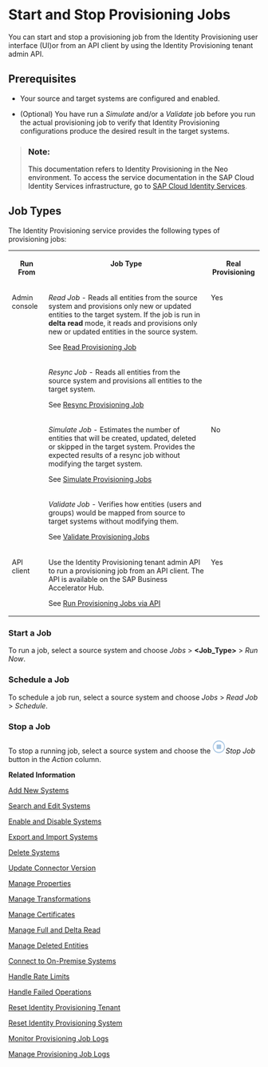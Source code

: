 <!-- loio531a2615b2d04eb8ba46a638b6d81cdc -->

# Start and Stop Provisioning Jobs

You can start and stop a provisioning job from the Identity Provisioning user interface \(UI\)or from an API client by using the Identity Provisioning tenant admin API.



<a name="loio531a2615b2d04eb8ba46a638b6d81cdc__section_khk_dcn_pkb"/>

## Prerequisites

-   Your source and target systems are configured and enabled.

-   \(Optional\) You have run a *Simulate* and/or a *Validate* job before you run the actual provisioning job to verify that Identity Provisioning configurations produce the desired result in the target systems.


> ### Note:  
> This documentation refers to Identity Provisioning in the Neo environment. To access the service documentation in the SAP Cloud Identity Services infrastructure, go to [SAP Cloud Identity Services](https://help.sap.com/docs/cloud-identity-services/cloud-identity-services/landing-page?version=Cloud).



<a name="loio531a2615b2d04eb8ba46a638b6d81cdc__section_stf_2cn_pkb"/>

## Job Types

The Identity Provisioning service provides the following types of provisioning jobs:


<table>
<tr>
<th valign="top">

Run From

</th>
<th valign="top">

Job Type

</th>
<th valign="top">

Real Provisioning

</th>
</tr>
<tr>
<td valign="top" rowspan="4">

Аdmin console

</td>
<td valign="top">

*Read Job* - Reads all entities from the source system and provisions only new or updated entities to the target system. If the job is run in **delta read** mode, it reads and provisions only new or updated entities in the source system.

See [Read Provisioning Job](read-provisioning-job-6256021.md)

</td>
<td valign="top" rowspan="2">

Yes

</td>
</tr>
<tr>
<td valign="top">

*Resync Job* - Reads all entities from the source system and provisions all entities to the target system.

See [Resync Provisioning Job](resync-provisioning-job-668c991.md)

</td>
</tr>
<tr>
<td valign="top">

*Simulate Job* - Estimates the number of entities that will be created, updated, deleted or skipped in the target system. Provides the expected results of a resync job without modifying the target system.

See [Simulate Provisioning Jobs](simulate-provisioning-jobs-9d96db2.md)

</td>
<td valign="top" rowspan="2">

No

</td>
</tr>
<tr>
<td valign="top">

*Validate Job* - Verifies how entities \(users and groups\) would be mapped from source to target systems without modifying them.

See [Validate Provisioning Jobs](validate-provisioning-jobs-fcaec67.md)

</td>
</tr>
<tr>
<td valign="top">

API client

</td>
<td valign="top">

Use the Identity Provisioning tenant admin API to run a provisioning job from an API client. The API is available on the SAP Business Accelerator Hub.

See [Run Provisioning Jobs via API](run-provisioning-jobs-via-api-9574b40.md)

</td>
<td valign="top">

Yes

</td>
</tr>
</table>



### Start a Job

To run a job, select a source system and choose *Jobs* \> **<Job\_Type\>** \> *Run Now*.



### Schedule a Job

To schedule a job run, select a source system and choose *Jobs* \> *Read Job* \> *Schedule*.



### Stop a Job

To stop a running job, select a source system and choose the ![](images/IPS_Disable_Icon_3e878c7.png)*Stop Job* button in the *Action* column.

**Related Information**  


[Add New Systems](add-new-systems-bd214dc.md "You can add source, target, and proxy systems for your provisioning scenarios.")

[Search and Edit Systems](search-and-edit-systems-68a02be.md "You can search and edit source, target, and proxy systems in the Identity Provisioning user interface.")

[Enable and Disable Systems](enable-and-disable-systems-89da372.md "You can enable and disable source and target systems in Identity Provisioning.")

[Export and Import Systems](export-and-import-systems-1de7de0.md "You can export and import source, target and proxy systems in Identity Provisioning.")

[Delete Systems](delete-systems-3a37213.md "You can delete a source, target, or proxy system from Identity Provisioning.")

[Update Connector Version](update-connector-version-8558733.md "Update a connector version to allow your provisioning system to use a new API.")

[Manage Properties](manage-properties-4e2bc9d.md "You can add, delete and modify properties for a system in Identity Provisioning.")

[Manage Transformations](manage-transformations-2d0fbe5.md "You can manage transformations with graphical and JSON text editor. Regardless of which one you choose, the following initial steps are the same.")

[Manage Certificates](manage-certificates-86d06a0.md "Identity Provisioning supports certificate-based authentication for secure communication with the provisioning systems (connectors) provided by the service.")

[Manage Full and Delta Read](manage-full-and-delta-read-b7f817c.md "When you set up your systems and start a scheduled provisioning task, the standard behavior of the process reads all the entities from the source system. This mode prevents data loss and always keeps your target system synchronized with the source. However, it may take a long time for every job to be executed.")

[Manage Deleted Entities](manage-deleted-entities-3d6bdf1.md "Manage deletion of entities (users or groups) in the target system after they have been deleted from the source system.")

[Connect to On-Premise Systems](connect-to-on-premise-systems-3f1cac2.md "Set up the connection to on-premise systems when your Identity Provisioning bundle or standalone tenant is running on the infrastructure of SAP Cloud Identity Services.")

[Handle Rate Limits](handle-rate-limits-15f7f23.md "Identity Provisioning APIs implement rate limits to control the number of incoming requests for a given time.")

[Handle Failed Operations](handle-failed-operations-0382a0c.md "In certain cases, you can set a retry for a failed operation due to an occurred exception.")

[Reset Identity Provisioning Tenant](reset-identity-provisioning-tenant-8c7ba9a.md "Resetting your Identity Provisioning tenant deletes all systems you have set up for this tenant (subaccount), along with the relevant job execution logs.")

[Reset Identity Provisioning System](reset-identity-provisioning-system-0bc1e53.md "Resetting an Identity Provisioning system (source or target) deletes all Identity Provisioning operational data.")

[Monitor Provisioning Job Logs](../Monitoring-and-Reporting/monitor-provisioning-job-logs-e5b5176.md "Job logs display information about the execution of provisioning jobs. Each row in the list of job logs shows information about one execution of a job.")

[Manage Provisioning Job Logs](../Monitoring-and-Reporting/manage-provisioning-job-logs-041b5ff.md "After you view and analyze the provisioning job logs, you can download or delete them.")

